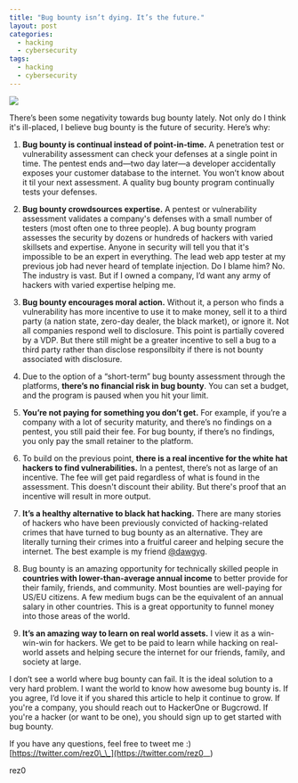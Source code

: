 ```yaml
---
title: "Bug bounty isn’t dying. It’s the future."
layout: post
categories:
  - hacking
  - cybersecurity
tags:
  - hacking
  - cybersecurity
---
```


<img src="https://i.imgur.com/MuwhWTr.png">

There’s been some negativity towards bug bounty lately. Not only do I think it's ill-placed, I believe bug bounty is the future of security. Here’s why:

1. **Bug bounty is continual instead of point-in-time.** A penetration test or vulnerability assessment can check your defenses at a single point in time. The pentest ends and—two day later—a developer accidentally exposes your customer database to the internet. You won’t know about it til your next assessment. A quality bug bounty program continually tests your defenses.

2. **Bug bounty crowdsources expertise.** A pentest or vulnerability assessment validates a company's defenses with a small number of testers (most often one to three people). A bug bounty program assesses the security by dozens or hundreds of hackers with varied skillsets and expertise. Anyone in security will tell you that it's impossible to be an expert in everything. The lead web app tester at my previous job had never heard of template injection. Do I blame him? No. The industry is vast. But if I owned a company, I’d want any army of hackers with varied expertise helping me. 

3. **Bug bounty encourages moral action.** Without it, a person who finds a vulnerability has more incentive to use it to make money, sell it to a third party (a nation state, zero-day dealer, the black market), or ignore it. Not all companies respond well to disclosure. This point is partially covered by a VDP. But there still might be a greater incentive to sell a bug to a third party rather than disclose responsilbity if there is not bounty associated with disclosure.

4. Due to the option of a “short-term” bug bounty assessment through the platforms, **there’s no financial risk in bug bounty**. You can set a budget, and the program is paused when you hit your limit.

5. **You’re not paying for something you don’t get.** For example, if you’re a company with a lot of security maturity, and there’s no findings on a pentest, you still paid their fee. For bug bounty, if there’s no findings, you only pay the small retainer to the platform.

6. To build on the previous point, **there is a real incentive for the white hat hackers to find vulnerabilities.** In a pentest, there’s not as large of an incentive. The fee will get paid regardless of what is found in the assessment. This doesn't discount their ability. But there's proof that an incentive will result in more output.

7. **It’s a healthy alternative to black hat hacking.** There are many stories of hackers who have been previously convicted of hacking-related crimes that have turned to bug bounty as an alternative. They are literally turning their crimes into a fruitful career and helping secure the internet. The best example is my friend [@dawgyg](https://twitter.com/thedawgyg). 

8. Bug bounty is an amazing opportunity for technically skilled people in **countries with lower-than-average annual income** to better provide for their family, friends, and community. Most bounties are well-paying for US/EU citizens. A few medium bugs can be the equivalent of an annual salary in other countries. This is a great opportunity to funnel money into those areas of the world.

9. **It’s an amazing way to learn on real world assets.** I view it as a win-win-win for hackers. We get to be paid to learn while hacking on real-world assets and helping secure the internet for our friends, family, and society at large.


I don’t see a world where bug bounty can fail. It is the ideal solution to a very hard problem. I want the world to know how awesome bug bounty is. If you agree, I’d love it if you shared this article to help it continue to grow. If you're a company, you should reach out to HackerOne or Bugcrowd. If you're a hacker (or want to be one), you should sign up to get started with bug bounty.

If you have any questions, feel free to tweet me :) [https://twitter.com/rez0\_\_](https://twitter.com/rez0__)

rez0

